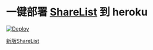 # 一键部署 [ShareList](https://github.com/reruin/sharelist) 到 heroku 

[![Deploy](https://www.herokucdn.com/deploy/button.png)](https://heroku.com/deploy)

[新版ShareList](https://github.com/live2364li/yunpanduijie/tree/next)
